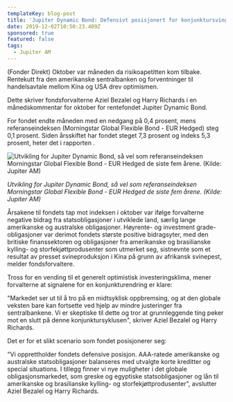 ```yaml
---
templateKey: blog-post
title: 'Jupiter Dynamic Bond: Defensivt posisjonert for konjunktursvingning'
date: 2019-12-02T10:50:23.409Z
sponsored: true
featured: false
tags:
  - Jupiter AM
---
```

(Fonder Direkt) Oktober var måneden da risikoapetitten kom tilbake. Rentekutt fra den amerikanske sentralbanken og forventninger til handelsavtale mellom Kina og USA drev optimismen.



Dette skriver fondsforvalterne Aziel Bezalel og Harry Richards i en månedskommentar for oktober for rentefondet Jupiter Dynamic Bond.



For fondet endte måneden med en nedgang på 0,4 prosent, mens referanseindeksen (Morningstar Global Flexible Bond - EUR Hedged) steg 0,1 prosent. Siden årsskiftet har fondet steget 7,3 prosent og indeks 5,3 prosent, heter det i rapporten.



![Utvikling for Jupiter Dynamic Bond, så vel som referanseindeksen Morningstar Global Flexible Bond - EUR Hedged de siste fem årene. (Kilde: Jupiter AM)](/img/dynamic.png "Utvikling for Jupiter Dynamic Bond, så vel som referanseindeksen Morningstar Global Flexible Bond - EUR Hedged de siste fem årene. (Kilde: Jupiter AM)")

_Utvikling for Jupiter Dynamic Bond, så vel som referanseindeksen Morningstar Global Flexible Bond - EUR Hedged de siste fem årene. (Kilde: Jupiter AM)_



Årsakene til fondets tap mot indeksen i oktober var ifølge forvalterne negative bidrag fra statsobligasjoner i utviklede land, særlig lange amerikanske og australske obligasjoner. Høyrente- og investment grade-obligasjoner var derimot fondets største positive bidragsyter, med den britiske finanssektoren og obligasjoner fra amerikanske og brasilianske kylling- og storfekjøttprodusenter som utmerket seg, sistnevnte som et resultat av presset svineproduksjon i Kina på grunn av afrikansk svinepest, melder fondsforvaltere.



Tross for en vending til et generelt optimistisk investeringsklima, mener forvalterne at signalene for en konjunkturendring er klare:



"Markedet ser ut til å tro på en midtsyklisk oppbremsing, og at den globale veksten bare kan fortsette ved hjelp av mindre justeringer fra sentralbankene. Vi er skeptiske til dette og tror at grunnleggende ting peker mot en slutt på denne konjunktursyklusen", skriver Aziel Bezalel og Harry Richards.



Det er for et slikt scenario som fondet posisjonerer seg:



"Vi opprettholder fondets defensive posisjon. AAA-ratede amerikanske og australske statsobligasjoner balanseres med utvalgte korte kreditter og special situations. I tillegg finner vi nye muligheter i det globale obligasjonsmarkedet, som greske og egyptiske statsobligasjoner og lån til amerikanske og brasilianske kylling- og storfekjøttprodusenter", avslutter Aziel Bezalel og Harry Richards.
